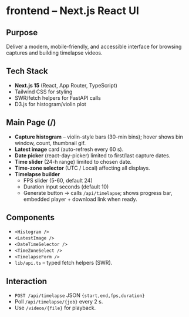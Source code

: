 # frontend – Next.js React UI

## Purpose
Deliver a modern, mobile-friendly, and accessible interface for browsing captures and building timelapse videos.

## Tech Stack
- **Next.js 15** (React, App Router, TypeScript)
- Tailwind CSS for styling
- SWR/fetch helpers for FastAPI calls
- D3.js for histogram/violin plot

## Main Page (/)
- **Capture histogram** – violin-style bars (30-min bins); hover shows bin window, count, thumbnail gif.
- **Latest image** card (auto-refresh every 60 s).
- **Date picker** (react-day-picker) limited to first/last capture dates.
- **Time slider** (24-h range) limited to chosen date.
- **Time-zone selector** (UTC / Local) affecting all displays.
- **Timelapse builder**
  - FPS slider (5-60, default 24)
  - Duration input seconds (default 10)
  - Generate button → calls `/api/timelapse`; shows progress bar, embedded player + download link when ready.

## Components
- `<Histogram />`
- `<LatestImage />`
- `<DateTimeSelector />`
- `<TimeZoneSelect />`
- `<TimelapseForm />`
- `lib/api.ts` – typed fetch helpers (SWR).

## Interaction
- `POST /api/timelapse` JSON `{start,end,fps,duration}`
- Poll `/api/timelapse/{job}` every 2 s.
- Use `/videos/{file}` for playback.
